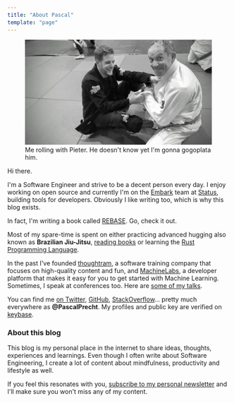 ```yaml
---
title: "About Pascal"
template: "page"
---
```

<figure>
  <img src="/media/bjj.jpg" alt="Picture of Pascal practicing BJJ">
  <figcaption>
    Me rolling with Pieter. He doesn't know yet I'm gonna gogoplata him.
  </figcaption>
</figure>

Hi there.

I'm a Software Engineer and strive to be a decent person every day. I enjoy working on open source and currently I'm on the [Embark](https://embark.status.im) team at [Status](https://status.im), building tools for developers. Obviously I like writing too, which is why this blog exists.

In fact, I'm writing a book called [REBASE](https://rebase-book.com). Go, check it out.

Most of my spare-time is spent on either practicing advanced hugging also known as **Brazilian Jiu-Jitsu**, [reading books](https://www.goodreads.com/user/show/62899927-pascal) or learning the [Rust Programming Language](https://rust-lang.org).

In the past I've founded [thoughtram](https://thoughtram.io 'thoughtram website'), a software training company that focuses on high-quality content and fun, and [MachineLabs](https://machinelabs.ai 'MachineLabs website'), a developer platform that makes it easy for you to get started with Machine Learning. Sometimes, I speak at conferences too. Here are [some of my talks](https://www.youtube.com/watch?v=9CWifOK_Wi8&list=PLauX9TuJ8sfw6FH2doAbCi5Y-8GJHLqtb 'Pascal\'s talks  on Youtube').

You can find me [on Twitter](https://twitter.com/PascalPrecht 'Pascal on Twitter'), [GitHub](https://github.com/PascalPrecht 'Pascal on GitHub'), [StackOverflow](https://stackoverflow.com/users/1531806/pascal-precht?tab=profile 'Pascal on StackOverflow')... pretty much everywhere as **@PascalPrecht**. My profiles and public key  are verified on [keybase](https://keybase.io/pascalprecht).

### About this blog

This blog is my personal place in the internet to share ideas, thoughts, experiences and learnings. Even though I often write about Software Engineering, I create a lot of content about mindfulness, productivity and lifestyle as well.

If you feel this resonates with you, [subscribe to my personal newsletter](/newsletter) and I'll make sure you won't miss any of my content.

